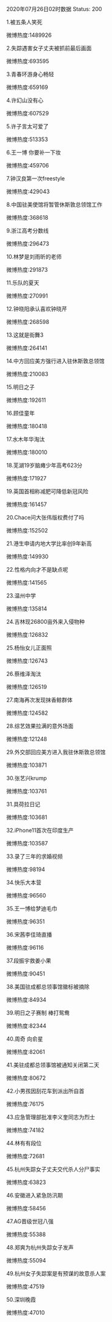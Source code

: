 2020年07月26日02时数据
Status: 200

1.被五条人笑死

微博热度:1489926

2.失踪遇害女子丈夫被抓前最后画面

微博热度:693595

3.青春环游身心畅轻

微博热度:659169

4.许幻山没有心

微博热度:607529

5.许子言太可爱了

微博热度:513353

6.王一博 你要补一下妆

微博热度:459706

7.钟汉良第一次freestyle

微博热度:429043

8.中国驻美使馆将暂管休斯敦总领馆工作

微博热度:368618

9.浙江高考分数线

微博热度:296473

10.林梦是刘雨昕的老师

微博热度:291873

11.乐队的夏天

微博热度:270991

12.钟晓阳承认喜欢钟晓芹

微博热度:268598

13.这就是街舞3

微博热度:264141

14.中方回应美方强行进入驻休斯敦总领馆

微博热度:210083

15.明日之子

微博热度:192611

16.顾佳童年

微博热度:180418

17.水木年华淘汰

微博热度:180010

18.芜湖19岁脑瘫少年高考623分

微博热度:171927

19.英国首相称减肥可降低新冠风险

微博热度:161457

20.Chace问大张伟版权费付了吗

微博热度:152502

21.港生申请内地大学比率创9年新高

微博热度:149930

22.性格内向才不是缺点呢

微博热度:141565

23.温州中学

微博热度:135814

24.吉林现26800亩外来入侵物种

微博热度:126832

25.杨怡女儿正面照

微博热度:126743

26.蔡维泽淘汰

微博热度:126519

27.南海再次发现抹香鲸群体

微博热度:124582

28.综艺效果拉满的意外场面

微博热度:121248

29.外交部回应美方进入我驻休斯敦总领馆

微博热度:103871

30.张艺兴krump

微博热度:103761

31.具荷拉日记

微博热度:103681

32.iPhone11首次在印度生产

微博热度:103587

33.录了三年的求婚视频

微博热度:98194

34.快乐大本营

微博热度:96560

35.王一博给梦迪毛巾

微博热度:96351

36.宋茜李佳琦直播

微博热度:96116

37.段振宇救姜小果

微博热度:90451

38.美国驻成都总领事馆徽标被摘除

微博热度:84934

39.明日之子赛制 棒打鸳鸯

微博热度:82344

40.周奇 向俞星

微博热度:82061

41.美驻成都总领事馆被通知关闭第二天

微博热度:80672

42.小男孩因刮花车到派出所自首

微博热度:76175

43.应急管理部批准李义奎同志为烈士

微博热度:74182

44.林有有段位

微博热度:72681

45.杭州失踪女子丈夫交代杀人分尸事实

微博热度:63823

46.安徽进入紧急防汛期

微博热度:58456

47.AG晋级世冠八强

微博热度:55388

48.郑爽为杭州失踪女子发声

微博热度:55094

49.杭州女子失踪案是有预谋的故意杀人案

微博热度:47519

50.深圳晚霞

微博热度:47010


